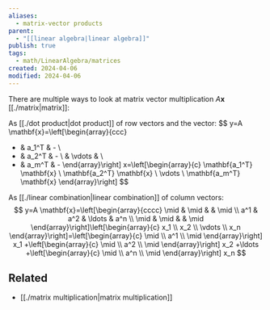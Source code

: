 ```yaml
---
aliases:
  - matrix-vector products
parent:
  - "[[linear algebra|linear algebra]]"
publish: true
tags:
  - math/LinearAlgebra/matrices
created: 2024-04-06
modified: 2024-04-06
---
```

There are multiple ways to look at matrix vector multiplication $A\mathbf{x}$
[[./matrix|matrix]]:

As [[./dot product|dot product]] of row vectors and the vector:
$$
y=A \mathbf{x}=\left[\begin{array}{ccc}
- & a_1^T & - \\
- & a_2^T & - \\
& \vdots & \\
- & a_m^T & -
\end{array}\right] x=\left[\begin{array}{c}
\mathbf{a_1^T} \mathbf{x} \\
\mathbf{a_2^T}  \mathbf{x} \\
\vdots \\
\mathbf{a_m^T}  \mathbf{x}
\end{array}\right]
$$

As [[./linear combination|linear combination]] of column vectors:
$$
y=A \mathbf{x}=\left[\begin{array}{cccc}
\mid & \mid & & \mid \\
a^1 & a^2 & \ldots & a^n \\
\mid & \mid & & \mid
\end{array}\right]\left[\begin{array}{c}
x_1 \\
x_2 \\
\vdots \\
x_n
\end{array}\right]=\left[\begin{array}{c}
\mid \\
a^1  \\
\mid
\end{array}\right] x_1
+\left[\begin{array}{c}
\mid \\
a^2  \\
\mid
\end{array}\right] x_2
+\ldots
+\left[\begin{array}{c}
\mid \\
a^n  \\
\mid
\end{array}\right] x_n
$$

## Related
- [[./matrix multiplication|matrix multiplication]]